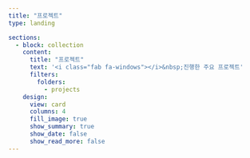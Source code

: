 ```yaml
---
title: "프로젝트"
type: landing

sections:
  - block: collection
    content:
      title: "프로젝트"
      text: '<i class="fab fa-windows"></i>&nbsp;진행한 주요 프로젝트'
      filters:
        folders:
          - projects
    design:
      view: card
      columns: 4
      fill_image: true
      show_summary: true
      show_date: false
      show_read_more: false
---
```

